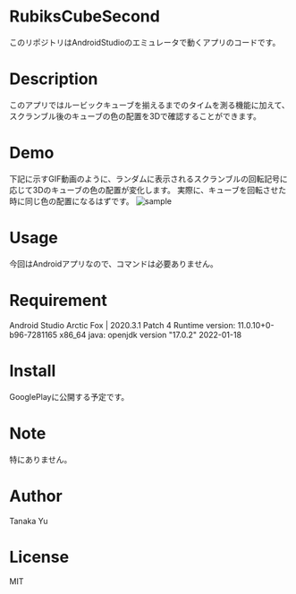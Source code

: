 # RubiksCubeSecond
このリポジトリはAndroidStudioのエミュレータで動くアプリのコードです。

# Description
このアプリではルービックキューブを揃えるまでのタイムを測る機能に加えて、スクランブル後のキューブの色の配置を3Dで確認することができます。

# Demo
下記に示すGIF動画のように、ランダムに表示されるスクランブルの回転記号に応じて3Dのキューブの色の配置が変化します。
実際に、キューブを回転させた時に同じ色の配置になるはずです。
![sample](https://user-images.githubusercontent.com/97907402/156065943-87402be2-f27e-41b9-9a78-36c82b8ff876.gif)

# Usage
今回はAndroidアプリなので、コマンドは必要ありません。

# Requirement
Android Studio Arctic Fox | 2020.3.1 Patch 4
Runtime version: 11.0.10+0-b96-7281165 x86_64
java: openjdk version "17.0.2" 2022-01-18

# Install
GooglePlayに公開する予定です。

# Note
特にありません。

# Author
Tanaka Yu

# License
MIT


